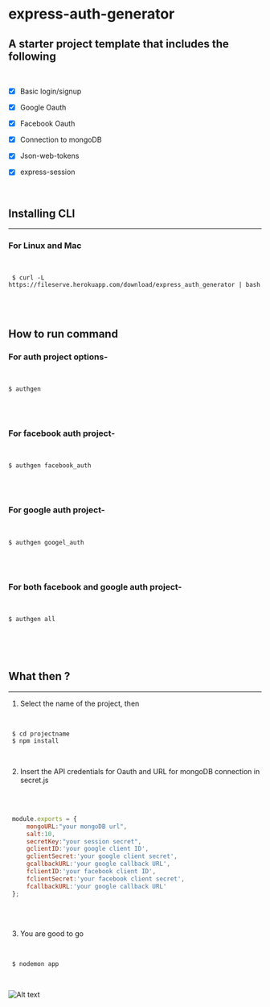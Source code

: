 # express-auth-generator

## A starter project template that includes the following
<br />

- [X] Basic login/signup
- [X] Google Oauth
- [X] Facebook Oauth
- [X] Connection to mongoDB
- [X] Json-web-tokens
- [X] express-session


<br />


## Installing CLI  
___

### For Linux and Mac

<br />

```
 $ curl -L https://fileserve.herokuapp.com/download/express_auth_generator | bash
```

<br />
<br />

## How to run command

### For auth project options-

<br />

```
$ authgen
```

<br />
<br />

### For facebook auth project-

<br />

```
$ authgen facebook_auth
```

<br />
<br />

### For google auth project-

<br />

```
$ authgen googel_auth
```

<br />

<br />

### For both facebook and google auth project-

<br />

```
$ authgen all
```

<br />


<br />
<br />

## What then ?
___



1. Select the name of the project, then
<br />

```
 $ cd projectname
 $ npm install
```

<br />

2. Insert the API credentials for Oauth and URL for mongoDB connection in secret.js
<br />
<br />

```javascript
 module.exports = {
     mongoURL:"your mongoDB url",
     salt:10,
     secretKey:"your session secret",
     gclientID:'your google client ID',
     gclientSecret:'your google client secret',
     gcallbackURL:'your google callback URL',
     fclientID:'your facebook client ID',
     fclientSecret:'your facebook client secret',
     fcallbackURL:'your google callback URL'
 };

```

<br />
<br />

3. You are good to go
<br />

```
 $ nodemon app
```

<br />

![Alt text](https://blog.christopherianmurphy.com/assets/images/posts/publishing-npm-packages/publishing-npm-packages.png)

